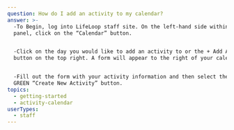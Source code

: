 ```yaml
---
question: How do I add an activity to my calendar?
answer: >-
  -To Begin, log into LifeLoop staff site. On the left-hand side within the blue
  panel, click on the “Calendar” button. 


  -Click on the day you would like to add an activity to or the + Add Activity
  button on the top right. A form will appear to the right of your calendar. 


  -Fill out the form with your activity information and then select the
  GREEN “Create New Activity” button. 
topics:
  - getting-started
  - activity-calendar
userTypes:
  - staff
---
```


